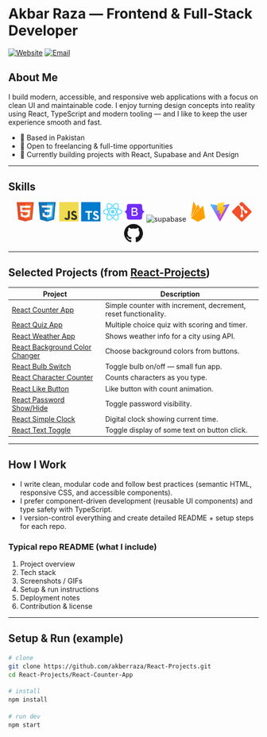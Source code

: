 # Akbar Raza — Frontend & Full-Stack Developer

[![Website](https://img.shields.io/badge/github-akberraza-black)](https://github.com/akberraza) [![Email](https://img.shields.io/badge/email-akbarraza855%40gmail.com-blue)](mailto:akbarraza855@gmail.com)

## About Me

I build modern, accessible, and responsive web applications with a focus on clean UI and maintainable code. I enjoy turning design concepts into reality using React, TypeScript and modern tooling — and I like to keep the user experience smooth and fast.

* 📍 Based in Pakistan  
* 💼 Open to freelancing & full-time opportunities  
* 🎯 Currently building projects with React, Supabase and Ant Design  

---

## Skills

<p align="center">
  <img src="https://raw.githubusercontent.com/devicons/devicon/master/icons/html5/html5-original.svg" alt="html5" width="40" height="40"/>
  <img src="https://raw.githubusercontent.com/devicons/devicon/master/icons/css3/css3-original.svg" alt="css3" width="40" height="40"/>
  <img src="https://raw.githubusercontent.com/devicons/devicon/master/icons/javascript/javascript-original.svg" alt="javascript" width="40" height="40"/>
  <img src="https://raw.githubusercontent.com/devicons/devicon/master/icons/typescript/typescript-original.svg" alt="typescript" width="40" height="40"/>
  <img src="https://raw.githubusercontent.com/devicons/devicon/master/icons/react/react-original.svg" alt="react" width="40" height="40"/>
  <img src="https://raw.githubusercontent.com/devicons/devicon/master/icons/bootstrap/bootstrap-plain.svg" alt="bootstrap" width="40" height="40"/>
  <img src="https://avatars.githubusercontent.com/u/54469796?s=200&v=4" alt="supabase" width="40" height="40"/>
  <img src="https://raw.githubusercontent.com/devicons/devicon/master/icons/firebase/firebase-plain.svg" alt="firebase" width="40" height="40"/>
  <img src="https://raw.githubusercontent.com/devicons/devicon/master/icons/vitejs/vitejs-original.svg" alt="vite" width="40" height="40"/>
  <img src="https://raw.githubusercontent.com/devicons/devicon/master/icons/git/git-original.svg" alt="git" width="40" height="40"/>
  <img src="https://raw.githubusercontent.com/devicons/devicon/master/icons/github/github-original.svg" alt="github" width="40" height="40"/>
</p>

---

## Selected Projects (from [React-Projects](https://github.com/akberraza/React-Projects))

| Project                                                                                                                | Description                                                    |
| ---------------------------------------------------------------------------------------------------------------------- | -------------------------------------------------------------- |
| [React Counter App](https://github.com/akberraza/React-Projects/tree/main/React-Counter-App)                           | Simple counter with increment, decrement, reset functionality. |
| [React Quiz App](https://github.com/akberraza/React-Projects/tree/main/React-Quiz-App)                                 | Multiple choice quiz with scoring and timer.                   |
| [React Weather App](https://github.com/akberraza/React-Projects/tree/main/React-Weather-App)                           | Shows weather info for a city using API.                       |
| [React Background Color Changer](https://github.com/akberraza/React-Projects/tree/main/React-Background-Color-Changer) | Choose background colors from buttons.                         |
| [React Bulb Switch](https://github.com/akberraza/React-Projects/tree/main/React-Bulb-Switch)                           | Toggle bulb on/off — small fun app.                            |
| [React Character Counter](https://github.com/akberraza/React-Projects/tree/main/React-Character-Counter)               | Counts characters as you type.                                 |
| [React Like Button](https://github.com/akberraza/React-Projects/tree/main/React-Like-Button)                           | Like button with count animation.                              |
| [React Password Show/Hide](https://github.com/akberraza/React-Projects/tree/main/React-Password-Show-Hide)             | Toggle password visibility.                                    |
| [React Simple Clock](https://github.com/akberraza/React-Projects/tree/main/React-Simple-Clock)                         | Digital clock showing current time.                            |
| [React Text Toggle](https://github.com/akberraza/React-Projects/tree/main/React-Text-Toggal)                           | Toggle display of some text on button click.                   |

---

## How I Work

* I write clean, modular code and follow best practices (semantic HTML, responsive CSS, and accessible components).
* I prefer component-driven development (reusable UI components) and type safety with TypeScript.
* I version-control everything and create detailed README + setup steps for each repo.

### Typical repo README (what I include)

1. Project overview  
2. Tech stack  
3. Screenshots / GIFs  
4. Setup & run instructions  
5. Deployment notes  
6. Contribution & license  

---

## Setup & Run (example)

```bash
# clone
git clone https://github.com/akberraza/React-Projects.git
cd React-Projects/React-Counter-App

# install
npm install

# run dev
npm start
